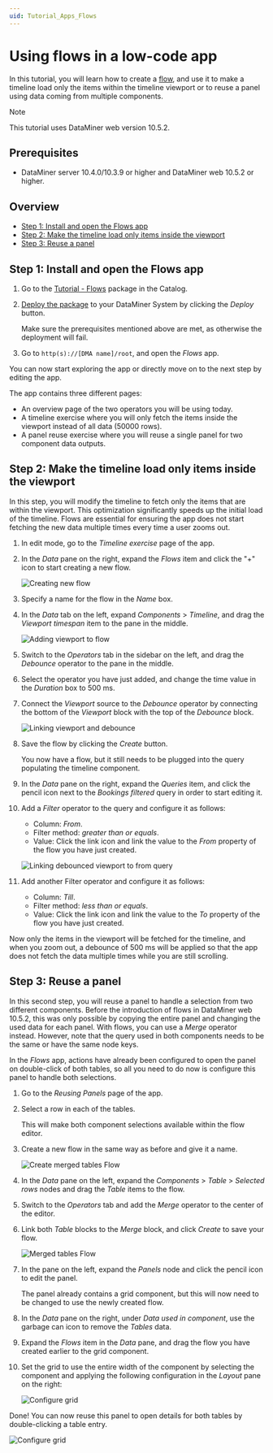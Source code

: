 ```yaml
---
uid: Tutorial_Apps_Flows
---
```


# Using flows in a low-code app

In this tutorial, you will learn how to create a [flow](xref:Using_flows), and use it to make a timeline load only the items within the timeline viewport or to reuse a panel using data coming from multiple components.

> [!NOTE]
> This tutorial uses DataMiner web version 10.5.2.

## Prerequisites

- DataMiner server 10.4.0/10.3.9 or higher and DataMiner web 10.5.2 or higher.

## Overview

- [Step 1: Install and open the Flows app](#step-1-install-and-open-the-flows-app)
- [Step 2: Make the timeline load only items inside the viewport](#step-2-make-the-timeline-load-only-items-inside-the-viewport)
- [Step 3: Reuse a panel](#step-3-reuse-a-panel)

## Step 1: Install and open the Flows app

1. Go to the [Tutorial - Flows](https://catalog.dataminer.services/details/4149a3a6-f87d-466e-bf09-1503a5a0dbb5) package in the Catalog.

1. [Deploy the package](xref:Deploying_a_catalog_item) to your DataMiner System by clicking the *Deploy* button.

   Make sure the prerequisites mentioned above are met, as otherwise the deployment will fail.

1. Go to `http(s)://[DMA name]/root`, and open the *Flows* app.

You can now start exploring the app or directly move on to the next step by editing the app.

The app contains three different pages:

- An overview page of the two operators you will be using today.
- A timeline exercise where you will only fetch the items inside the viewport instead of all data (50000 rows).
- A panel reuse exercise where you will reuse a single panel for two component data outputs.

## Step 2: Make the timeline load only items inside the viewport

In this step, you will modify the timeline to fetch only the items that are within the viewport. This optimization significantly speeds up the initial load of the timeline. Flows are essential for ensuring the app does not start fetching the new data multiple times every time a user zooms out.

1. In edit mode, go to the *Timeline exercise* page of the app.

1. In the *Data* pane on the right, expand the *Flows* item and click the "+" icon to start creating a new flow.

   ![Creating new flow](~/user-guide/images/CreatingNewFlow.gif)

1. Specify a name for the flow in the *Name* box.

1. In the *Data* tab on the left, expand *Components* > *Timeline*, and drag the *Viewport timespan* item to the pane in the middle.

   ![Adding viewport to flow](~/user-guide/images/AddingViewportToFlow.gif)

1. Switch to the *Operators* tab in the sidebar on the left, and drag the *Debounce* operator to the pane in the middle.

1. Select the operator you have just added, and change the time value in the *Duration* box to 500 ms.

1. Connect the *Viewport* source to the *Debounce* operator by connecting the bottom of the *Viewport* block with the top of the *Debounce* block.

   ![Linking viewport and debounce](~/user-guide/images/LinkingViewportAndDebounce.gif)

1. Save the flow by clicking the *Create* button.

   You now have a flow, but it still needs to be plugged into the query populating the timeline component.

1. In the *Data* pane on the right, expand the *Queries* item, and click the pencil icon next to the *Bookings filtered* query in order to start editing it.

1. Add a *Filter* operator to the query and configure it as follows:

   - Column: *From*.
   - Filter method: *greater than or equals*.
   - Value: Click the link icon and link the value to the *From* property of the flow you have just created.

   ![Linking debounced viewport to from query](~/user-guide/images/LinkingDebouncedViewportToFromQuery.gif)

1. Add another Filter operator and configure it as follows:

   - Column: *Till*.
   - Filter method: *less than or equals*.
   - Value: Click the link icon and link the value to the *To* property of the flow you have just created.

Now only the items in the viewport will be fetched for the timeline, and when you zoom out, a debounce of 500 ms will be applied so that the app does not fetch the data multiple times while you are still scrolling.

## Step 3: Reuse a panel

In this second step, you will reuse a panel to handle a selection from two different components. Before the introduction of flows in DataMiner web 10.5.2, this was only possible by copying the entire panel and changing the used data for each panel. With flows, you can use a *Merge* operator instead. However, note that the query used in both components needs to be the same or have the same node keys.

In the *Flows* app, actions have already been configured to open the panel on double-click of both tables, so all you need to do now is configure this panel to handle both selections.

1. Go to the *Reusing Panels* page of the app.

1. Select a row in each of the tables.

   This will make both component selections available within the flow editor.

1. Create a new flow in the same way as before and give it a name.

   ![Create merged tables Flow](~/user-guide/images/CreateMergedTablesFlow.gif)

1. In the *Data* pane on the left, expand the *Components* > *Table* > *Selected rows* nodes and drag the *Table* items to the flow.

1. Switch to the *Operators* tab and add the *Merge* operator to the center of the editor.

1. Link both *Table* blocks to the *Merge* block, and click *Create* to save your flow.

   ![Merged tables Flow](~/user-guide/images/MergedTablesFlow.png)

1. In the pane on the left, expand the *Panels* node and click the pencil icon to edit the panel.

   The panel already contains a grid component, but this will now need to be changed to use the newly created flow.

1. In the *Data* pane on the right, under *Data used in component*, use the garbage can icon to remove the *Tables* data.

1. Expand the *Flows* item in the *Data* pane, and drag the flow you have created earlier to the grid component.

1. Set the grid to use the entire width of the component by selecting the component and applying the following configuration in the *Layout* pane on the right:

   ![Configure grid](~/user-guide/images/ConfigureGridForFlow.png)

Done! You can now reuse this panel to open details for both tables by double-clicking a table entry.

![Configure grid](~/user-guide/images/ReusePanelFlows.gif)
